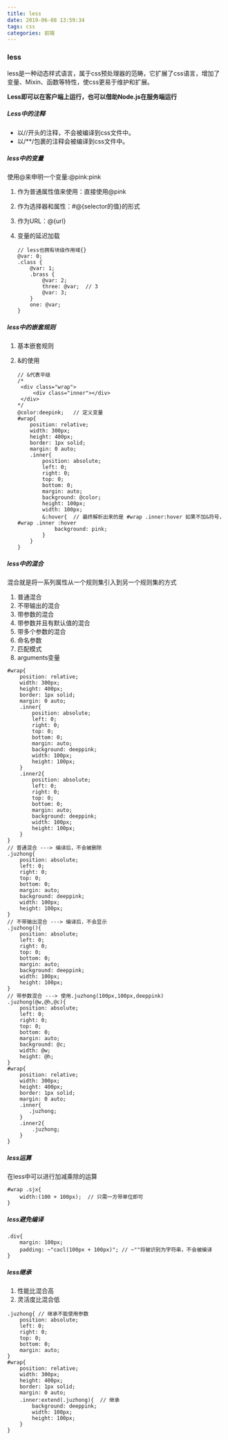 ```yaml
---
title: less
date: 2019-06-08 13:59:34
tags: css
categories: 前端
---
```


### less

less是一种动态样式语言，属于css预处理器的范畴，它扩展了css语言，增加了变量、Mixin、函数等特性，使css更易于维护和扩展。

**Less即可以在客户端上运行，也可以借助Node.js在服务端运行**

##### Less中的注释

- 以//开头的注释，不会被编译到css文件中。
- 以/**/包裹的注释会被编译到css文件中。

##### less中的变量

使用@来申明一个变量:@pink:pink

1. 作为普通属性值来使用：直接使用@pink

2. 作为选择器和属性：#@{selector的值}的形式

3. 作为URL：@{url}

4. 变量的延迟加载

   ```less
   // less也拥有块级作用域{}
   @var: 0;
   .class {
       @var: 1;
       .brass {
           @var: 2;
           three: @var;  // 3
           @var: 3;
       }
       one: @var;
   }
   ```

   

##### less中的嵌套规则

1. 基本嵌套规则

2. &的使用

   ```less
   // &代表平级
   /*
   	<div class="wrap">
   		<div class="inner"></div>
   	</div>
   */
   @color:deepink;   // 定义变量	
   #wrap{
       position: relative;
       width: 300px;
       height: 400px;
       border: 1px solid;
       margin: 0 auto;
       .inner{
           position: absolute;
           left: 0;
           right: 0;
           top: 0;
           bottom: 0;
           margin: auto;
           background: @color;
           height: 100px;
           width: 100px;
           &:hover{  // 最终解析出来的是 #wrap .inner:hover 如果不加&符号，#wrap .inner :hover
               background: pink;
           }
       }
   }
   ```

   

##### less中的混合

混合就是将一系列属性从一个规则集引入到另一个规则集的方式

1. 普通混合
2. 不带输出的混合
3. 带参数的混合
4. 带参数并且有默认值的混合
5. 带多个参数的混合
6. 命名参数
7. 匹配模式
8. arguments变量

```less
#wrap{
    position: relative;
    width: 300px;
    height: 400px;
    border: 1px solid;
    margin: 0 auto;
    .inner{
        position: absolute;
        left: 0;
        right: 0;
        top: 0;
        bottom: 0;
        margin: auto;
        background: deeppink;
    	width: 100px;
    	height: 100px;
    }
    .inner2{
        position: absolute;
        left: 0;
        right: 0;
        top: 0;
        bottom: 0;
        margin: auto;
        background: deeppink;
    	width: 100px;
    	height: 100px;
    }
}
// 普通混合 ---> 编译后，不会被删除
.juzhong{
    position: absolute;
    left: 0;
    right: 0;
    top: 0;
    bottom: 0;
    margin: auto;
    background: deeppink;
    width: 100px;
    height: 100px;
}
// 不带输出混合 ---> 编译后，不会显示
.juzhong(){
    position: absolute;
    left: 0;
    right: 0;
    top: 0;
    bottom: 0;
    margin: auto;
    background: deeppink;
    width: 100px;
    height: 100px;
}
// 带参数混合 ---> 使用.juzhong(100px,100px,deeppink)
.juzhong(@w,@h,@c){
    position: absolute;
    left: 0;
    right: 0;
    top: 0;
    bottom: 0;
    margin: auto;
    background: @c;
    width: @w;
    height: @h;
}
#wrap{
    position: relative;
    width: 300px;
    height: 400px;
    border: 1px solid;
    margin: 0 auto;
    .inner{
       .juzhong;
    }
    .inner2{
        .juzhong;
    }
}
```

##### less运算

在less中可以进行加减乘除的运算

```less
#wrap .sjx{
    width:(100 + 100px);  // 只需一方带单位即可
}
```

##### less避免编译

```less
.div{
    margin: 100px;
    padding: ~"cacl(100px + 100px)"; // ~""将被识别为字符串，不会被编译
}
```



##### less继承

1. 性能比混合高
2. 灵活度比混合低

```less
.juzhong{ // 继承不能使用参数
    position: absolute;
    left: 0;
    right: 0;
    top: 0;
    bottom: 0;
    margin: auto;
}
#wrap{
    position: relative;
    width: 300px;
    height: 400px;
    border: 1px solid;
    margin: 0 auto;
    .inner:extend(.juzhong){  // 继承
        background: deeppink;
    	width: 100px;
    	height: 100px;
    }
}
```


